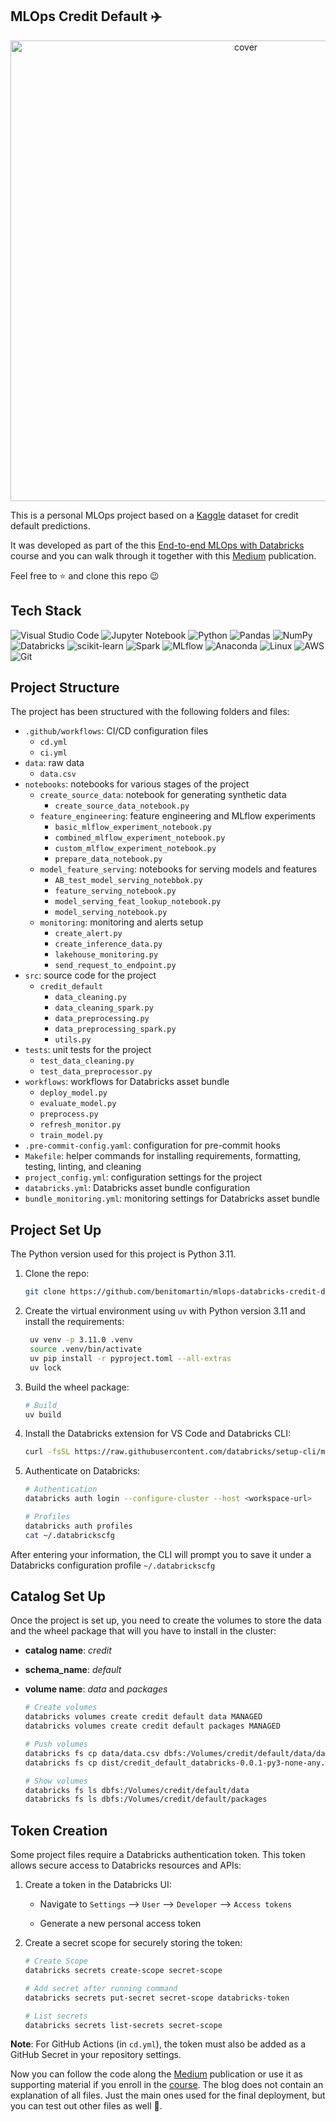 ## MLOps Credit Default ✈️

<p align="center">
<img width="737" alt="cover" src="https://github.com/user-attachments/assets/a1c18fba-9e39-45b5-8fcd-bceb1f5f5af9">
</p>

This is a personal MLOps project based on a [Kaggle](https://www.kaggle.com/datasets/uciml/default-of-credit-card-clients-dataset/data) dataset for credit default predictions.

It was developed as part of the this [End-to-end MLOps with Databricks](https://maven.com/marvelousmlops/mlops-with-databricks) course and you can walk through it together with this [Medium](https://medium.com/@benitomartin/8cd9a85cc3c0) publication.

Feel free to ⭐ and clone this repo 😉

## Tech Stack

![Visual Studio Code](https://img.shields.io/badge/Visual%20Studio%20Code-0078d7.svg?style=for-the-badge&logo=visual-studio-code&logoColor=white)
![Jupyter Notebook](https://img.shields.io/badge/jupyter-%23FA0F00.svg?style=for-the-badge&logo=jupyter&logoColor=white)
![Python](https://img.shields.io/badge/python-3670A0?style=for-the-badge&logo=python&logoColor=ffdd54)
![Pandas](https://img.shields.io/badge/pandas-%23150458.svg?style=for-the-badge&logo=pandas&logoColor=white)
![NumPy](https://img.shields.io/badge/numpy-%23013243.svg?style=for-the-badge&logo=numpy&logoColor=white)
![Databricks](https://img.shields.io/badge/Databricks-FF3621?style=for-the-badge&logo=Databricks&logoColor=white)
![scikit-learn](https://img.shields.io/badge/scikit--learn-%23F7931E.svg?style=for-the-badge&logo=scikit-learn&logoColor=white)
![Spark](https://img.shields.io/badge/Apache_Spark-FFFFFF?style=for-the-badge&logo=apachespark&logoColor=#E35A16)
![MLflow](https://img.shields.io/badge/MLflow-0194E2.svg?style=for-the-badge&logo=MLflow&logoColor=white)
![Anaconda](https://img.shields.io/badge/Anaconda-%2344A833.svg?style=for-the-badge&logo=anaconda&logoColor=white)
![Linux](https://img.shields.io/badge/Linux-FCC624?style=for-the-badge&logo=linux&logoColor=white)
![AWS](https://img.shields.io/badge/AWS-%23FF9900.svg?style=for-the-badge&logo=amazon-aws&logoColor=white)
![Git](https://img.shields.io/badge/git-%23F05033.svg?style=for-the-badge&logo=git&logoColor=white)

## Project Structure

The project has been structured with the following folders and files:

- `.github/workflows`: CI/CD configuration files
  - `cd.yml`
  - `ci.yml`
- `data`: raw data
  - `data.csv`
- `notebooks`: notebooks for various stages of the project
  - `create_source_data`: notebook for generating synthetic data
    - `create_source_data_notebook.py`
  - `feature_engineering`: feature engineering and MLflow experiments
    - `basic_mlflow_experiment_notebook.py`
    - `combined_mlflow_experiment_notebook.py`
    - `custom_mlflow_experiment_notebook.py`
    - `prepare_data_notebook.py`
  - `model_feature_serving`: notebooks for serving models and features
    - `AB_test_model_serving_notebbok.py`
    - `feature_serving_notebook.py`
    - `model_serving_feat_lookup_notebook.py`
    - `model_serving_notebook.py`
  - `monitoring`: monitoring and alerts setup
    - `create_alert.py`
    - `create_inference_data.py`
    - `lakehouse_monitoring.py`
    - `send_request_to_endpoint.py`
- `src`: source code for the project
  - `credit_default`
    - `data_cleaning.py`
    - `data_cleaning_spark.py`
    - `data_preprocessing.py`
    - `data_preprocessing_spark.py`
    - `utils.py`
- `tests`: unit tests for the project
  - `test_data_cleaning.py`
  - `test_data_preprocessor.py`
- `workflows`: workflows for Databricks asset bundle
  - `deploy_model.py`
  - `evaluate_model.py`
  - `preprocess.py`
  - `refresh_monitor.py`
  - `train_model.py`
- `.pre-commit-config.yaml`: configuration for pre-commit hooks
- `Makefile`: helper commands for installing requirements, formatting, testing, linting, and cleaning
- `project_config.yml`: configuration settings for the project
- `databricks.yml`: Databricks asset bundle configuration
- `bundle_monitoring.yml`: monitoring settings for Databricks asset bundle

## Project Set Up

The Python version used for this project is Python 3.11.

1. Clone the repo:

   ```bash
   git clone https://github.com/benitomartin/mlops-databricks-credit-default.git
   ```

2. Create the virtual environment using `uv` with Python version 3.11 and install the requirements:

   ```bash
    uv venv -p 3.11.0 .venv
    source .venv/bin/activate
    uv pip install -r pyproject.toml --all-extras
    uv lock
    ```

3. Build the wheel package:

    ```bash
    # Build
    uv build
    ```

4. Install the Databricks extension for VS Code and Databricks CLI:

   ```bash
   curl -fsSL https://raw.githubusercontent.com/databricks/setup-cli/main/install.sh | sh
   ```

5. Authenticate on Databricks:

   ```bash
   # Authentication
   databricks auth login --configure-cluster --host <workspace-url>

   # Profiles
   databricks auth profiles
   cat ~/.databrickscfg
   ```

After entering your information, the CLI will prompt you to save it under a Databricks configuration profile `~/.databrickscfg`


## Catalog Set Up

Once the project is set up, you need to create the volumes to store the data and the wheel package that will you have to install in the cluster:

- **catalog name**: *credit*
- **schema_name**: *default*
- **volume name**: *data* and *packages*

  ```bash
  # Create volumes
  databricks volumes create credit default data MANAGED
  databricks volumes create credit default packages MANAGED

  # Push volumes
  databricks fs cp data/data.csv dbfs:/Volumes/credit/default/data/data.csv
  databricks fs cp dist/credit_default_databricks-0.0.1-py3-none-any.whl dbfs:/Volumes/credit/default/packages

  # Show volumes
  databricks fs ls dbfs:/Volumes/credit/default/data
  databricks fs ls dbfs:/Volumes/credit/default/packages
  ```

## Token Creation

Some project files require a Databricks authentication token. This token allows secure access to Databricks resources and APIs:

1. Create a token in the Databricks UI:

   - Navigate to `Settings` --> `User` --> `Developer` --> `Access tokens`

   - Generate a new personal access token

2. Create a secret scope for securely storing the token:

    ```bash
    # Create Scope
    databricks secrets create-scope secret-scope

    # Add secret after running command
    databricks secrets put-secret secret-scope databricks-token

    # List secrets
    databricks secrets list-secrets secret-scope
    ```

**Note**: For GitHub Actions (in `cd.yml`), the token must also be added as a GitHub Secret in your repository settings.

Now you can follow the code along the [Medium](https://medium.com/@benitomartin/8cd9a85cc3c0) publication or use it as supporting material if you enroll in the [course](https://maven.com/marvelousmlops/mlops-with-databricks). The blog does not contain an explanation of all files. Just the main ones used for the final deployment, but you can test out other files as well 🙂.
